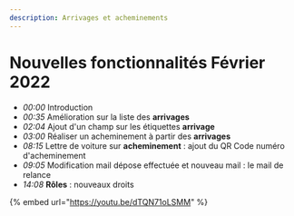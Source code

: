 ```yaml
---
description: Arrivages et acheminements
---
```


# Nouvelles fonctionnalités Février 2022

* _00:00_ Introduction&#x20;
* _00:35_ Amélioration sur la liste des **arrivages**&#x20;
* _02:04_ Ajout d'un champ sur les étiquettes **arrivage**&#x20;
* _03:00_ Réaliser un acheminement à partir des **arrivages**
* _08:15_ Lettre de voiture sur **acheminement** : ajout du QR Code numéro d'acheminement&#x20;
* _09:05_ Modification mail dépose effectuée et nouveau mail : le mail de relance&#x20;
* _14:08_ **Rôles** : nouveaux droits

{% embed url="https://youtu.be/dTQN71oLSMM" %}
